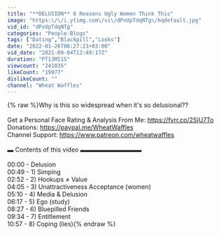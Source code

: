 ```yaml
---
title: "**DELUSION** 8 Reasons Ugly Women Think This"
image: "https:\/\/i.ytimg.com\/vi\/dPvUpTdqNTg\/hqdefault.jpg"
vid_id: "dPvUpTdqNTg"
categories: "People-Blogs"
tags: ["Dating","Blackpill","Looks"]
date: "2022-01-26T08:27:21+03:00"
vid_date: "2021-09-04T12:49:17Z"
duration: "PT13M11S"
viewcount: "241035"
likeCount: "19977"
dislikeCount: ""
channel: "Wheat Waffles"
---
```

{% raw %}Why is this so widespread when it's so delusional??<br /><br />Get a Personal Face Rating &amp; Analysis From Me: <a rel="nofollow" target="blank" href="https://fvrr.co/2SjU7To">https://fvrr.co/2SjU7To</a><br />Donations: <a rel="nofollow" target="blank" href="https://paypal.me/WheatWaffles">https://paypal.me/WheatWaffles</a><br />Channel Support: <a rel="nofollow" target="blank" href="https://www.patreon.com/wheatwaffles">https://www.patreon.com/wheatwaffles</a><br /><br />▬ Contents of this video  ▬▬▬▬▬▬▬▬▬▬<br /><br />00:00 - Delusion<br />00:49 - 1) Simping<br />02:52 - 2) Hookups ≠ Value<br />04:05 - 3) Unattractiveness Acceptance (women)<br />05:10 - 4) Media &amp; Delusion<br />06:17 - 5) Ego (study)<br />08:27 - 6) Bluepilled Friends<br />09:34 - 7) Entitlement<br />10:57 - 8) Coping (lies){% endraw %}
